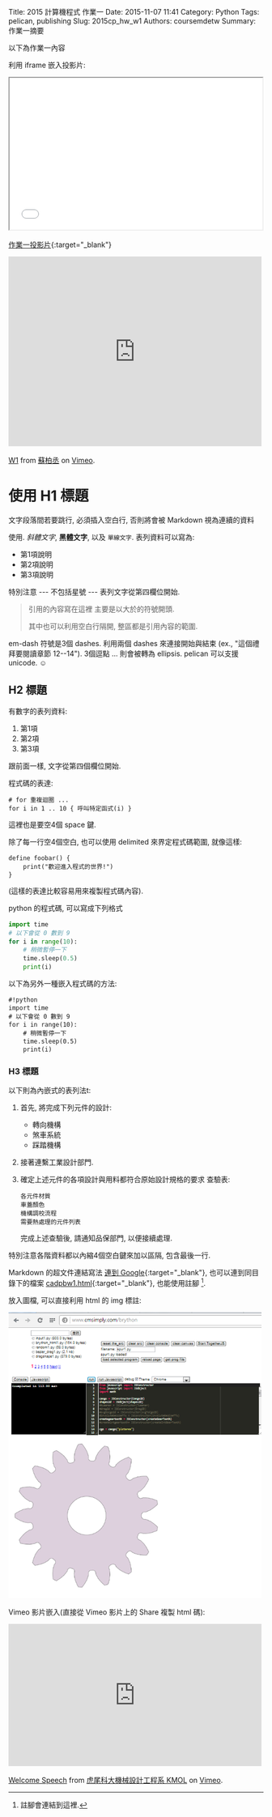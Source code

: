 Title: 2015 計算機程式 作業一
Date: 2015-11-07 11:41
Category: Python
Tags: pelican, publishing
Slug: 2015cp_hw_w1
Authors: coursemdetw
Summary: 作業一摘要

以下為作業一內容

利用 iframe 嵌入投影片:

<iframe src="40423254_cp_w1_p.html" width="500" height="300"></iframe>

[作業一投影片](40423254_cp_w1_p.html){:target="_blank"}

<iframe src="https://player.vimeo.com/video/145711407" width="500" height="375" frameborder="0" webkitallowfullscreen mozallowfullscreen allowfullscreen></iframe> <p><a href="https://vimeo.com/145711407">W1</a> from <a href="https://vimeo.com/user45596496">蘇柏丞</a> on <a href="https://vimeo.com">Vimeo</a>.</p>

使用 H1 標題
============

文字段落間若要跳行, 必須插入空白行, 否則將會被 Markdown 視為連續的資料

使用. *斜體文字*, **黑體文字**, 以及 `單線文字`. 表列資料可以寫為:

  * 第1項說明
  * 第2項說明
  * 第3項說明

特別注意 --- 不包括星號 --- 表列文字從第四欄位開始.

> 引用的內容寫在這裡
> 主要是以大於的符號開頭.
>
> 其中也可以利用空白行隔開,
> 整區都是引用內容的範圍.

em-dash 符號是3個 dashes. 利用兩個 dashes 來連接開始與結束 (ex., "這個禮拜要閱讀章節 12--14"). 3個逗點 ... 則會被轉為 ellipsis.
pelican 可以支援 unicode. ☺

H2 標題
------------

有數字的表列資料:

 1. 第1項
 2. 第2項
 3. 第3項

跟前面一樣, 文字從第四個欄位開始.

程式碼的表達:

    # for 重複迴圈 ...
    for i in 1 .. 10 { 呼叫特定函式(i) }

這裡也是要空4個 space 鍵. 

除了每一行空4個空白, 也可以使用 delimited 來界定程式碼範圍, 就像這樣:

~~~
define foobar() {
    print("歡迎進入程式的世界!")
}
~~~

(這樣的表達比較容易用來複製程式碼內容).

python 的程式碼, 可以寫成下列格式

~~~python
import time
# 以下會從 0 數到 9
for i in range(10):
    # 稍微暫停一下
    time.sleep(0.5)
    print(i)
~~~

以下為另外一種嵌入程式碼的方法:

    #!python
    import time
    # 以下會從 0 數到 9
    for i in range(10):
        # 稍微暫停一下
        time.sleep(0.5)
        print(i)

### H3 標題 ###

以下則為內嵌式的表列法t:

 1. 首先, 將完成下列元件的設計:

      * 轉向機構
      * 煞車系統
      * 踩踏機構

 2. 接著連繫工業設計部門.

 3. 確定上述元件的各項設計與用料都符合原始設計規格的要求
    查驗表:

        各元件材質
        車蓋顏色
        機構調校流程
        需要熱處理的元件列表

    完成上述查驗後, 請通知品保部門, 以便接續處理.

特別注意各階資料都以內縮4個空白鍵來加以區隔, 包含最後一行.

Markdown 的超文件連結寫法 [連到 Google](http://www.google.com){:target="_blank"}, 也可以連到同目錄下的檔案 [cadpbw1.html](cadpbw1.html){:target="_blank"}, 也能使用註腳 [^1].

[^1]: 註腳會連結到這裡.

放入圖檔, 可以直接利用 html 的 img 標註:

<img src="images/spur.png" width="500" alt="正齒輪繪圖"></img>

Vimeo 影片嵌入(直接從 Vimeo 影片上的 Share 複製 html 碼):

<iframe src="https://player.vimeo.com/video/137724068" width="500" height="281" frameborder="0" webkitallowfullscreen mozallowfullscreen allowfullscreen></iframe> <p><a href="https://vimeo.com/137724068">Welcome Speech</a> from <a href="https://vimeo.com/user24079973">虎尾科大機械設計工程系 KMOL</a> on <a href="https://vimeo.com">Vimeo</a>.</p>
